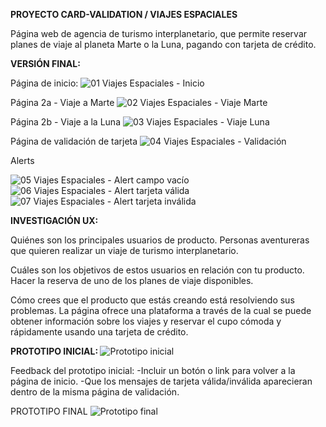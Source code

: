 <strong> PROYECTO CARD-VALIDATION / VIAJES ESPACIALES </strong>

Página web de agencia de turismo interplanetario, que permite reservar planes de viaje al planeta Marte o la Luna,
pagando con tarjeta de crédito.


<strong> VERSIÓN FINAL: </strong>

Página de inicio:
![01 Viajes Espaciales -  Inicio](https://user-images.githubusercontent.com/95220695/146602651-be40f719-d043-4ec8-a335-fa1f7b97a56b.png)

Página 2a - Viaje a Marte
![02 Viajes Espaciales - Viaje Marte](https://user-images.githubusercontent.com/95220695/146602672-bf078695-5428-48f5-a10c-1c04b52bc355.png)

Página 2b - Viaje a la Luna
![03 Viajes Espaciales - Viaje Luna](https://user-images.githubusercontent.com/95220695/146602685-555fa320-9224-4de8-96a0-f4cc3aeda9e9.png)

Página de validación de tarjeta
![04 Viajes Espaciales -  Validación](https://user-images.githubusercontent.com/95220695/146602695-6972aef9-f210-4670-afe3-b7209a7f11b4.png)

Alerts

![05 Viajes Espaciales - Alert campo vacío](https://user-images.githubusercontent.com/95220695/146602704-b3f87b8f-8e62-49bd-b9e9-8721ce582aad.png)
![06 Viajes Espaciales - Alert tarjeta válida](https://user-images.githubusercontent.com/95220695/146602710-4ab47ed2-c380-442c-93c8-498b12b215be.png)
![07 Viajes Espaciales - Alert tarjeta inválida](https://user-images.githubusercontent.com/95220695/146602714-3854bb00-24f6-4016-bf14-88e168fca835.png)


<strong>INVESTIGACIÓN UX:</strong>

Quiénes son los principales usuarios de producto.
  Personas aventureras que quieren realizar un viaje de turismo interplanetario.

Cuáles son los objetivos de estos usuarios en relación con tu producto.
  Hacer la reserva de uno de los planes de viaje disponibles.

Cómo crees que el producto que estás creando está resolviendo sus problemas.
  La página ofrece una plataforma a través de la cual se puede obtener información sobre los viajes
  y reservar el cupo cómoda y rápidamente usando una tarjeta de crédito.


<strong> PROTOTIPO INICIAL: </strong>
![Prototipo inicial](https://user-images.githubusercontent.com/95220695/146602598-94cdf23c-e854-463c-99f8-a55eb088c222.png)

Feedback del prototipo inicial:
-Incluir un botón o link para volver a la página de inicio.
-Que los mensajes de tarjeta válida/inválida aparecieran dentro de la misma página de validación.


PROTOTIPO FINAL
![Prototipo final](https://user-images.githubusercontent.com/95220695/146602557-f458c470-84c3-478a-819e-8f571a0bfea0.png)


